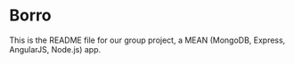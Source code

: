 # Borro

This is the README file for our group project, a MEAN (MongoDB, Express, AngularJS, Node.js) app.
